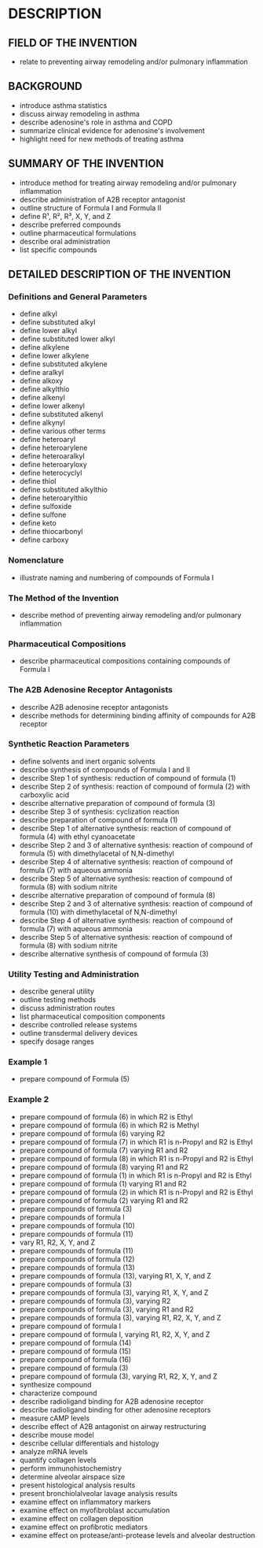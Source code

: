 # DESCRIPTION

## FIELD OF THE INVENTION

- relate to preventing airway remodeling and/or pulmonary inflammation

## BACKGROUND

- introduce asthma statistics
- discuss airway remodeling in asthma
- describe adenosine's role in asthma and COPD
- summarize clinical evidence for adenosine's involvement
- highlight need for new methods of treating asthma

## SUMMARY OF THE INVENTION

- introduce method for treating airway remodeling and/or pulmonary inflammation
- describe administration of A2B receptor antagonist
- outline structure of Formula I and Formula II
- define R¹, R², R³, X, Y, and Z
- describe preferred compounds
- outline pharmaceutical formulations
- describe oral administration
- list specific compounds

## DETAILED DESCRIPTION OF THE INVENTION

### Definitions and General Parameters

- define alkyl
- define substituted alkyl
- define lower alkyl
- define substituted lower alkyl
- define alkylene
- define lower alkylene
- define substituted alkylene
- define aralkyl
- define alkoxy
- define alkylthio
- define alkenyl
- define lower alkenyl
- define substituted alkenyl
- define alkynyl
- define various other terms
- define heteroaryl
- define heteroarylene
- define heteroaralkyl
- define heteroaryloxy
- define heterocyclyl
- define thiol
- define substituted alkylthio
- define heteroarylthio
- define sulfoxide
- define sulfone
- define keto
- define thiocarbonyl
- define carboxy

### Nomenclature

- illustrate naming and numbering of compounds of Formula I

### The Method of the Invention

- describe method of preventing airway remodeling and/or pulmonary inflammation

### Pharmaceutical Compositions

- describe pharmaceutical compositions containing compounds of Formula I

### The A2B Adenosine Receptor Antagonists

- describe A2B adenosine receptor antagonists
- describe methods for determining binding affinity of compounds for A2B receptor

### Synthetic Reaction Parameters

- define solvents and inert organic solvents
- describe synthesis of compounds of Formula I and II
- describe Step 1 of synthesis: reduction of compound of formula (1)
- describe Step 2 of synthesis: reaction of compound of formula (2) with carboxylic acid
- describe alternative preparation of compound of formula (3)
- describe Step 3 of synthesis: cyclization reaction
- describe preparation of compound of formula (1)
- describe Step 1 of alternative synthesis: reaction of compound of formula (4) with ethyl cyanoacetate
- describe Step 2 and 3 of alternative synthesis: reaction of compound of formula (5) with dimethylacetal of N,N-dimethyl
- describe Step 4 of alternative synthesis: reaction of compound of formula (7) with aqueous ammonia
- describe Step 5 of alternative synthesis: reaction of compound of formula (8) with sodium nitrite
- describe alternative preparation of compound of formula (8)
- describe Step 2 and 3 of alternative synthesis: reaction of compound of formula (10) with dimethylacetal of N,N-dimethyl
- describe Step 4 of alternative synthesis: reaction of compound of formula (7) with aqueous ammonia
- describe Step 5 of alternative synthesis: reaction of compound of formula (8) with sodium nitrite
- describe alternative synthesis of compound of formula (3)

### Utility Testing and Administration

- describe general utility
- outline testing methods
- discuss administration routes
- list pharmaceutical composition components
- describe controlled release systems
- outline transdermal delivery devices
- specify dosage ranges

### Example 1

- prepare compound of Formula (5)

### Example 2

- prepare compound of formula (6) in which R2 is Ethyl
- prepare compound of formula (6) in which R2 is Methyl
- prepare compound of formula (6) varying R2
- prepare compound of formula (7) in which R1 is n-Propyl and R2 is Ethyl
- prepare compound of formula (7) varying R1 and R2
- prepare compound of formula (8) in which R1 is n-Propyl and R2 is Ethyl
- prepare compound of formula (8) varying R1 and R2
- prepare compound of formula (1) in which R1 is n-Propyl and R2 is Ethyl
- prepare compound of formula (1) varying R1 and R2
- prepare compound of formula (2) in which R1 is n-Propyl and R2 is Ethyl
- prepare compound of formula (2) varying R1 and R2
- prepare compounds of formula (3)
- prepare compounds of formula I
- prepare compounds of formula (10)
- prepare compounds of formula (11)
- vary R1, R2, X, Y, and Z
- prepare compounds of formula (11)
- prepare compounds of formula (12)
- prepare compounds of formula (13)
- prepare compounds of formula (13), varying R1, X, Y, and Z
- prepare compounds of formula (3)
- prepare compounds of formula (3), varying R1, X, Y, and Z
- prepare compounds of formula (3), varying R2
- prepare compounds of formula (3), varying R1 and R2
- prepare compounds of formula (3), varying R1, R2, X, Y, and Z
- prepare compound of formula I
- prepare compound of formula I, varying R1, R2, X, Y, and Z
- prepare compound of formula (14)
- prepare compound of formula (15)
- prepare compound of formula (16)
- prepare compound of formula (3)
- prepare compound of formula (3), varying R1, R2, X, Y, and Z
- synthesize compound
- characterize compound
- describe radioligand binding for A2B adenosine receptor
- describe radioligand binding for other adenosine receptors
- measure cAMP levels
- describe effect of A2B antagonist on airway restructuring
- describe mouse model
- describe cellular differentials and histology
- analyze mRNA levels
- quantify collagen levels
- perform immunohistochemistry
- determine alveolar airspace size
- present histological analysis results
- present bronchiolalveolar lavage analysis results
- examine effect on inflammatory markers
- examine effect on myofibroblast accumulation
- examine effect on collagen deposition
- examine effect on profibrotic mediators
- examine effect on protease/anti-protease levels and alveolar destruction

